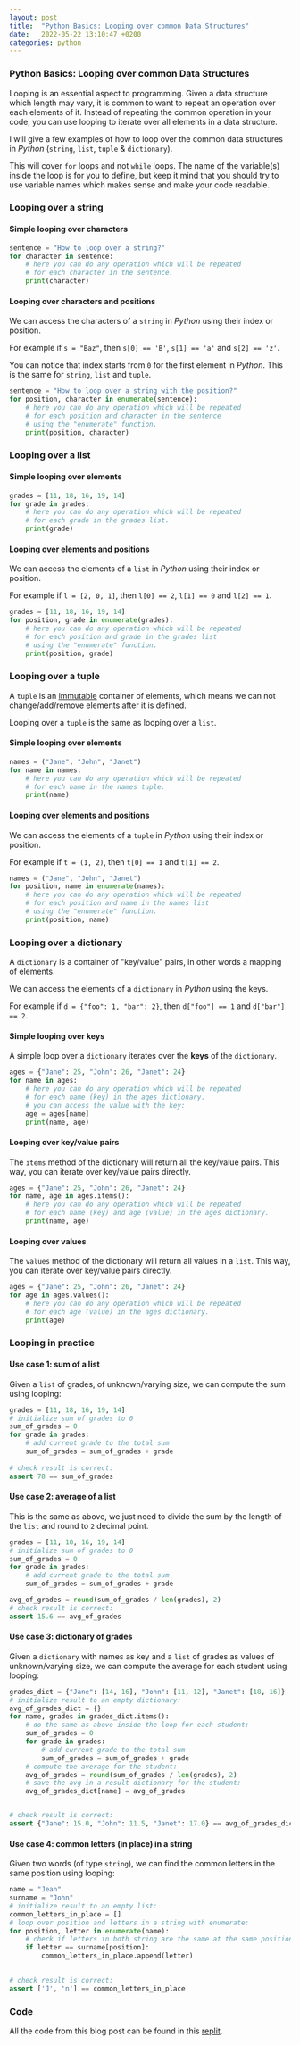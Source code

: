```yaml
---
layout: post
title:  "Python Basics: Looping over common Data Structures"
date:   2022-05-22 13:10:47 +0200
categories: python
---
```

### Python Basics: Looping over common Data Structures

Looping is an essential aspect to programming.
Given a data structure which length may vary, it is common to want to repeat an operation over each elements of it.
Instead of repeating the common operation in your code, you can use looping to iterate over all elements in a data structure.

I will give a few examples of how to loop over the common data structures in _Python_ (`string`, `list`, `tuple` & `dictionary`).

This will cover `for` loops and not `while` loops.
The name of the variable(s) inside the loop is for you to define, but keep it mind that you should try to use variable names which makes sense and make your code readable.
### Looping over a string

#### Simple looping over characters
```python
sentence = "How to loop over a string?"
for character in sentence:
    # here you can do any operation which will be repeated
    # for each character in the sentence.
    print(character)
```


#### Looping over characters and positions
We can access the characters of a `string` in _Python_ using their index or position. 

For example if `s = "Baz"`, then `s[0] == 'B'`, `s[1] == 'a'` and `s[2] == 'z'`.

You can notice that index starts from `0` for the first element in _Python_.
This is the same for `string`, `list` and `tuple`.
```python
sentence = "How to loop over a string with the position?"
for position, character in enumerate(sentence):
    # here you can do any operation which will be repeated
    # for each position and character in the sentence 
    # using the "enumerate" function.
    print(position, character)
```

### Looping over a list
#### Simple looping over elements
```python
grades = [11, 18, 16, 19, 14]
for grade in grades:
    # here you can do any operation which will be repeated
    # for each grade in the grades list.
    print(grade)
```

#### Looping over elements and positions
We can access the elements of a `list` in _Python_ using their index or position.

For example if `l = [2, 0, 1]`, then `l[0] == 2`, `l[1] == 0` and `l[2] == 1`.
```python
grades = [11, 18, 16, 19, 14]
for position, grade in enumerate(grades):
    # here you can do any operation which will be repeated
    # for each position and grade in the grades list 
    # using the "enumerate" function.
    print(position, grade)
```

### Looping over a tuple
A `tuple` is an [immutable](https://www.merriam-webster.com/dictionary/immutable) container of elements, which means we can not change/add/remove elements after it is defined.

Looping over a `tuple` is the same as looping over a `list`.
#### Simple looping over elements
```python
names = ("Jane", "John", "Janet")
for name in names:
    # here you can do any operation which will be repeated
    # for each name in the names tuple.
    print(name)
```

#### Looping over elements and positions
We can access the elements of a `tuple` in _Python_ using their index or position.

For example if `t = (1, 2)`, then `t[0] == 1` and `t[1] == 2`.
```python
names = ("Jane", "John", "Janet")
for position, name in enumerate(names):
    # here you can do any operation which will be repeated
    # for each position and name in the names list 
    # using the "enumerate" function.
    print(position, name)
```

### Looping over a dictionary
A `dictionary` is a container of "key/value" pairs, in other words a mapping of elements.

We can access the elements of a `dictionary` in _Python_ using the keys.

For example if `d = {"foo": 1, "bar": 2}`, then `d["foo"] == 1` and `d["bar"] == 2`.
#### Simple looping over keys
A simple loop over a `dictionary` iterates over the **keys** of the `dictionary`.
```python
ages = {"Jane": 25, "John": 26, "Janet": 24}
for name in ages:
    # here you can do any operation which will be repeated
    # for each name (key) in the ages dictionary.
    # you can access the value with the key:
    age = ages[name]
    print(name, age)
```

#### Looping over key/value pairs
The `items` method of the dictionary will return all the key/value pairs.
This way, you can iterate over key/value pairs directly.
```python
ages = {"Jane": 25, "John": 26, "Janet": 24}
for name, age in ages.items():
    # here you can do any operation which will be repeated
    # for each name (key) and age (value) in the ages dictionary.
    print(name, age)
```

#### Looping over values
The `values` method of the dictionary will return all values in a `list`.
This way, you can iterate over key/value pairs directly.
```python
ages = {"Jane": 25, "John": 26, "Janet": 24}
for age in ages.values():
    # here you can do any operation which will be repeated
    # for each age (value) in the ages dictionary.
    print(age)
```

### Looping in practice

#### Use case 1: sum of a list
Given a `list` of grades, of unknown/varying size, we can compute the sum using looping:
```python
grades = [11, 18, 16, 19, 14]
# initialize sum of grades to 0
sum_of_grades = 0
for grade in grades:
    # add current grade to the total sum
    sum_of_grades = sum_of_grades + grade
    
# check result is correct:
assert 78 == sum_of_grades
```

#### Use case 2: average of a list
This is the same as above, we just need to divide the sum by the length of the `list` and round to `2` decimal point.
```python
grades = [11, 18, 16, 19, 14]
# initialize sum of grades to 0
sum_of_grades = 0
for grade in grades:
    # add current grade to the total sum
    sum_of_grades = sum_of_grades + grade

avg_of_grades = round(sum_of_grades / len(grades), 2)
# check result is correct:
assert 15.6 == avg_of_grades
```

#### Use case 3: dictionary of grades
Given a `dictionary` with names as key and a `list` of grades as values of unknown/varying size, we can compute the average for each student using looping:
```python
grades_dict = {"Jane": [14, 16], "John": [11, 12], "Janet": [18, 16]}
# initialize result to an empty dictionary:
avg_of_grades_dict = {}
for name, grades in grades_dict.items():
    # do the same as above inside the loop for each student:
    sum_of_grades = 0
    for grade in grades:
        # add current grade to the total sum
        sum_of_grades = sum_of_grades + grade
    # compute the average for the student:
    avg_of_grades = round(sum_of_grades / len(grades), 2)
    # save the avg in a result dictionary for the student:
    avg_of_grades_dict[name] = avg_of_grades


# check result is correct:
assert {"Jane": 15.0, "John": 11.5, "Janet": 17.0} == avg_of_grades_dict
```
#### Use case 4: common letters (in place) in a string
Given two words (of type `string`), we can find the common letters in the same position using looping:
```python
name = "Jean"
surname = "John"
# initialize result to an empty list:
common_letters_in_place = []
# loop over position and letters in a string with enumerate:
for position, letter in enumerate(name):
    # check if letters in both string are the same at the same position:
    if letter == surname[position]:
        common_letters_in_place.append(letter)

        
# check result is correct:
assert ['J', 'n'] == common_letters_in_place
```

### Code
All the code from this blog post can be found in this [replit](https://replit.com/@19Eric/Python-Basics-Looping-over-common-Data-Structures?v=1).

